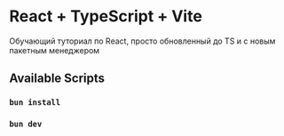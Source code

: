 # React + TypeScript + Vite

Обучающий туториал по React, просто обновленный до TS и с новым пакетным менеджером

## Available Scripts

### `bun install`
### `bun dev`

